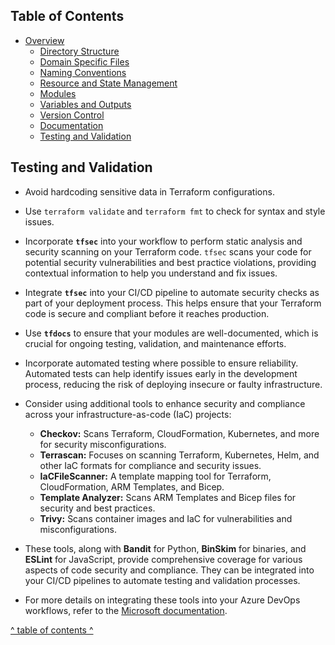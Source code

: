## Table of Contents

- [Overview](../README.md)
  - [Directory Structure](./directory_structure.md)
  - [Domain Specific Files](./domain_specific_files.md)
  - [Naming Conventions](./naming_conventions.md#naming-conventions)
  - [Resource and State Management](./resource_and_state_management.md)
  - [Modules](./module.md)
  - [Variables and Outputs](./variables_and_outputs.md)
  - [Version Control](./version_control.md)
  - [Documentation](./documentation.md)
  - [Testing and Validation](./testing_and_validation.md)

## Testing and Validation

- Avoid hardcoding sensitive data in Terraform configurations.
- Use `terraform validate` and `terraform fmt` to check for syntax and style issues.
- Incorporate **`tfsec`** into your workflow to perform static analysis and security scanning on your Terraform code. `tfsec` scans your code for potential security vulnerabilities and best practice violations, providing contextual information to help you understand and fix issues.
- Integrate **`tfsec`** into your CI/CD pipeline to automate security checks as part of your deployment process. This helps ensure that your Terraform code is secure and compliant before it reaches production.
- Use **`tfdocs`** to ensure that your modules are well-documented, which is crucial for ongoing testing, validation, and maintenance efforts.
- Incorporate automated testing where possible to ensure reliability. Automated tests can help identify issues early in the development process, reducing the risk of deploying insecure or faulty infrastructure.
- Consider using additional tools to enhance security and compliance across your infrastructure-as-code (IaC) projects:
  - **Checkov:** Scans Terraform, CloudFormation, Kubernetes, and more for security misconfigurations.
  - **Terrascan:** Focuses on scanning Terraform, Kubernetes, Helm, and other IaC formats for compliance and security issues.
  - **IaCFileScanner:** A template mapping tool for Terraform, CloudFormation, ARM Templates, and Bicep.
  - **Template Analyzer:** Scans ARM Templates and Bicep files for security and best practices.
  - **Trivy:** Scans container images and IaC for vulnerabilities and misconfigurations.
  
- These tools, along with **Bandit** for Python, **BinSkim** for binaries, and **ESLint** for JavaScript, provide comprehensive coverage for various aspects of code security and compliance. They can be integrated into your CI/CD pipelines to automate testing and validation processes.
  
- For more details on integrating these tools into your Azure DevOps workflows, refer to the [Microsoft documentation](https://learn.microsoft.com/en-us/azure/defender-for-cloud/azure-devops-extension).

[^ table of contents ^](#table-of-contents)